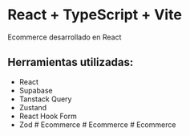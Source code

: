 # React + TypeScript + Vite

Ecommerce desarrollado en React 


## Herramientas utilizadas:
- React
- Supabase
- Tanstack Query
- Zustand
- React Hook Form
- Zod #   E c o m m e r c e 
 
 #   E c o m m e r c e  
 #   E c o m m e r c e  
 